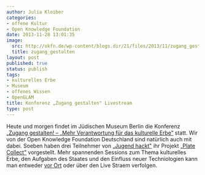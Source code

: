 ```yaml
---
author: Julia Kloiber
categories:
- offene Kultur
- Open Knowledge Foundation
date: 2013-11-28 13:01:35
image:
  src: http://okfn.de/wp-content/blogs.dir/21/files/2013/11/zugang_gestalten-415x219.png
  title: zugang_gestalten
layout: post
published: true
status: publish
tags:
- kulturelles Erbe
- Museum
- offenes Wissen
- OpenGLAM
title: Konferenz „Zugang gestalten" Livestream
type: post
---
```


  
Heute und morgen findet im Jüdischen Museum Berlin die Konferenz „[Zugang gestalten! – „Mehr Verantwortung für das kulturelle Erbe”](http://www.zugang-gestalten.de/) statt. Wir von der Open Knowledge Foundation Deutschland sind natürlich auch mit dabei. Soeben haben drei Teilnehmer von „[Jugend hackt"](http://jugendhackt.de/) ihr Projekt „[Plate Collect"](http://hacks.youngrewiredstate.org/events/yrsberlin/platecollect) vorgestellt. Mehr spannenden Sessions zum Thema kulturelles Erbe, den Aufgaben des Staates und den Einfluss neuer Techniologien kann man entweder [vor Ort](http://www.zugang-gestalten.de/konferenz-2013/) oder über den Live Straem verfolgen.